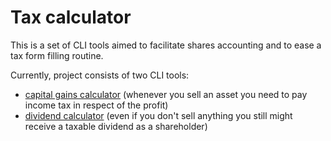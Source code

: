 # Tax calculator

This is a set of CLI tools aimed to facilitate shares accounting and to ease a tax form filling routine.  

Currently, project consists of two CLI tools:
* [capital gains calculator](capital-gains-calculator)  (whenever you sell an asset you need to pay income tax in respect of the profit)
* [dividend calculator](dividend-calculator) (even if you don't sell anything you still might receive a taxable dividend as a shareholder)

